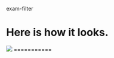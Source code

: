 exam-filter <br>
<h1> Here is how it looks. </h1>
<img src="https://lh5.googleusercontent.com/DGJxFbOpgKvMBj3dMjcjj78oQgHo9rv_2f2ci5aHRwERjkV6yPy6wYoHLPNW9EYbN5Wsew=w1254-h520">
===========
